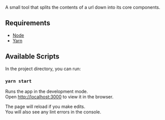 A small tool that splits the contents of a url down into its core components.

## Requirements
- [Node](https://nodejs.org/en/)
- [Yarn](https://classic.yarnpkg.com/en/docs/install)

## Available Scripts

In the project directory, you can run:

### `yarn start`

Runs the app in the development mode.\
Open [http://localhost:3000](http://localhost:3000) to view it in the browser.

The page will reload if you make edits.\
You will also see any lint errors in the console.

